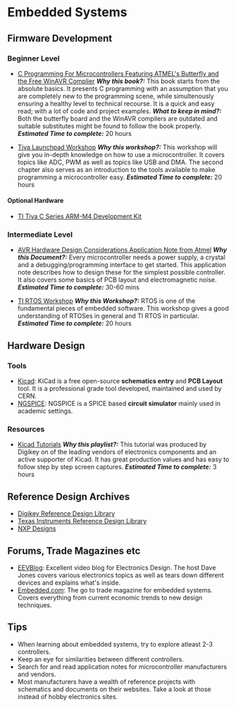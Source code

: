 # Embedded Systems

## Firmware Development

### Beginner Level

* [C Programming For Microcontrollers Featuring ATMEL's Butterfly and the Free WinAVR Complier](http://dsp-book.narod.ru/CPMicro.pdf)
**_Why this book?:_**
This book starts from the absolute basics. It presents C programming with an assumption that you are completely new to the programming scene, while simultenously ensuring a healthy level to technical recourse. It is a quick and easy read; with a lot of code and project examples. **_What to keep in mind?:_**
Both the butterfly board and the WinAVR compilers are outdated and suitable substitutes might be found to follow the book properly.
**_Estimated Time to complete:_**
20 hours

* [Tiva Launchpad Workshop](https://processors.wiki.ti.com/index.php/Getting_Started_with_the_TIVA%e2%84%a2_C-Series_TM4C123G_LaunchPad?DCMP=tivac&HQS=TM4C123G-Launchpad-Workshop)
**_Why this workshop?:_**
This workshop will give you in-depth knowledge on how to use a microcontroller. It covers topics like ADC, PWM as well as topics like USB and DMA. The second chapter also serves as an introduction to the tools available to make programming a microcontroller easy.
**_Estimated Time to complete:_**
20 hours

#### Optional Hardware

* [TI Tiva C Series ARM-M4 Development Kit](https://www.ti.com/tool/EK-TM4C123GXL)

### Intermediate Level

* [AVR Hardware Design Considerations Application Note from Atmel](http://ww1.microchip.com/downloads/en/appnotes/atmel-2521-avr-hardware-design-considerations_applicationnote_avr042.pdf)
**_Why this Document?:_**
Every microcontroller needs a power supply, a crystal and a debugging/programming interface to get started. This application note describes how to design these for the simplest possible controller. It also covers some basics of PCB layout and electromagnetic noise.
**_Estimated Time to complete:_**
30-60 mins

* [TI RTOS Workshop](https://training.ti.com/getting-started-ti-rtos-workshop-agenda?context=1134422-1139820)
**_Why this Workshop?:_**
RTOS is one of the fundamental pieces of embedded software. This workshop gives a good understanding of RTOSes in general and TI RTOS in particular.
**_Estimated Time to complete:_**
20 hours

## Hardware Design

### Tools

* [Kicad](https://kicad-pcb.org/): KiCad is a free open-source **schematics entry** and **PCB Layout** tool. It is a professional grade tool developed, maintained and used by CERN.
* [NGSPICE](http://ngspice.sourceforge.net/ngspice-eeschema.html): NGSPICE is a SPICE based **circuit simulator** mainly used in academic settings.

### Resources

* [Kicad Tutorials](https://www.youtube.com/watch?v=vaCVh2SAZY4&list=PL3bNyZYHcRSUhUXUt51W6nKvxx2ORvUQB)
**_Why this playlist?:_**
This tutorial was produced by Digikey on of the leading vendors of electronics components and an active supporter of Kicad. It has great production values and has easy to follow step by step screen captures.
**_Estimated Time to complete:_**
3 hours

## Reference Design Archives

* [Digikey Reference Design Library](https://www.digikey.in/reference-designs/en)
* [Texas Instruments Reference Design Library](https://www.ti.com/reference-designs/index.html)
* [NXP Designs](https://www.nxp.com/design/designs:REFDSGNHOME#/)

## Forums, Trade Magazines etc

* [EEVBlog](https://www.youtube.com/user/EEVblog): Excellent video blog for Electronics Design. The host Dave Jones covers various electronics topics as well as tears down different devices and explains what's inside.
* [Embedded.com](https://www.embedded.com/): The go to trade magazine for embedded systems. Covers everything from current economic trends to new design techniques.

## Tips

* When learning about embedded systems, try to explore atleast 2-3 controllers.
* Keep an eye for similarities between different controllers.
* Search for and read application notes for microcontroller manufacturers and vendors.
* Most manufacturers have a wealth of reference projects with schematics and documents on their websites. Take a look at those instead of hobby electronics sites.
